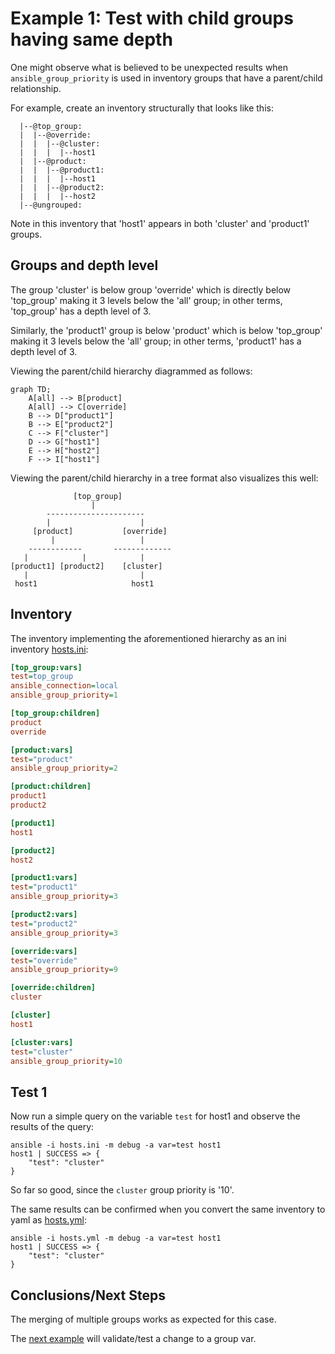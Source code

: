 
# Example 1: Test with child groups having same depth

One might observe what is believed to be unexpected results when `ansible_group_priority` is used in inventory groups that have a parent/child relationship. 

For example, create an inventory structurally that looks like this:

```
  |--@top_group:
  |  |--@override:
  |  |  |--@cluster:
  |  |  |  |--host1
  |  |--@product:
  |  |  |--@product1:
  |  |  |  |--host1
  |  |  |--@product2:
  |  |  |  |--host2
  |--@ungrouped:
```

Note in this inventory that 'host1' appears in both 'cluster' and 'product1' groups.

## Groups and depth level

The group 'cluster' is below group 'override' which is directly below 'top_group' making it 3 levels below the 'all' group; in other terms, 'top_group' has a depth level of 3.

Similarly, the 'product1' group is below 'product' which is below 'top_group' making it 3 levels below the 'all' group; in other terms, 'product1' has a depth level of 3.

Viewing the parent/child hierarchy diagrammed as follows:

```mermaid
graph TD;
    A[all] --> B[product]
    A[all] --> C[override]
    B --> D["product1"]
    B --> E["product2"]
    C --> F["cluster"]
    D --> G["host1"]
    E --> H["host2"]
    F --> I["host1"]
```

Viewing the parent/child hierarchy in a tree format also visualizes this well:

```output
              [top_group]
                  |
        ----------------------
        |                    |
     [product]           [override]
         |                   |
    ------------       -------------
   |            |            |
[product1] [product2]    [cluster] 
   |                         |
 host1                     host1
```

## Inventory 

The inventory implementing the aforementioned hierarchy as an ini inventory [hosts.ini](./hosts.ini):

```ini
[top_group:vars]
test=top_group
ansible_connection=local
ansible_group_priority=1

[top_group:children]
product
override

[product:vars]
test="product"
ansible_group_priority=2

[product:children]
product1
product2

[product1]
host1

[product2]
host2

[product1:vars]
test="product1"
ansible_group_priority=3

[product2:vars]
test="product2"
ansible_group_priority=3

[override:vars]
test="override"
ansible_group_priority=9

[override:children]
cluster

[cluster]
host1

[cluster:vars]
test="cluster"
ansible_group_priority=10

```


## Test 1

Now run a simple query on the variable `test` for host1 and observe the results of the query:

```output
ansible -i hosts.ini -m debug -a var=test host1
host1 | SUCCESS => {
    "test": "cluster"
}
```

So far so good, since the `cluster` group priority is '10'. 

The same results can be confirmed when you convert the same inventory to yaml as [hosts.yml](./hosts.yml):

```output
ansible -i hosts.yml -m debug -a var=test host1
host1 | SUCCESS => {
    "test": "cluster"
}
```


## Conclusions/Next Steps

The merging of multiple groups works as expected for this case.

The [next example](../example2/README.md) will validate/test a change to a group var.

